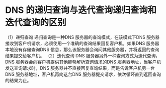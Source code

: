 # DNS 的递归查询与迭代查询递归查询和迭代查询的区别
（1）递归查询
递归查询是一种DNS 服务器的查询模式，在该模式下DNS 服务器接收到客户机请求，必须使用一个准确的查询结果回复客户机。如果DNS 服务器本地没有存储查询DNS 信息，那么该服务器会询问其他服务器，并将返回的查询结果提交给客户机。
（2）迭代查询
DNS 服务器另外一种查询方式为迭代查询，DNS 服务器会向客户机提供其他能够解析查询请求的DNS 服务器地址，当客户机发送查询请求时，DNS 服务器并不直接回复查询结果，而是告诉客户机另一台DNS 服务器地址，客户机再向这台DNS 服务器提交请求，依次循环直到返回查询的结果为止。